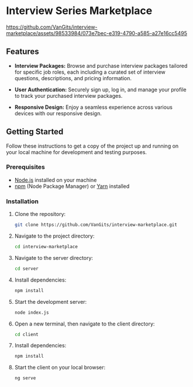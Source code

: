 # Interview Series Marketplace

https://github.com/VanGits/interview-marketplace/assets/98533984/073e7bec-e319-4790-a585-a27e16cc5495


## Features

- **Interview Packages:** Browse and purchase interview packages tailored for specific job roles, each including a curated set of interview questions, descriptions, and pricing information.

- **User Authentication:** Securely sign up, log in, and manage your profile to track your purchased interview packages.

- **Responsive Design:** Enjoy a seamless experience across various devices with our responsive design.

## Getting Started

Follow these instructions to get a copy of the project up and running on your local machine for development and testing purposes.

### Prerequisites

- [Node.js](https://nodejs.org/) installed on your machine
- [npm](https://www.npmjs.com/) (Node Package Manager) or [Yarn](https://yarnpkg.com/) installed

### Installation

1. Clone the repository:
   ```bash
   git clone https://github.com/VanGits/interview-marketplace.git
   ```

2. Navigate to the project directory:
   ```bash
   cd interview-marketplace
   ```
3. Navigate to the server directory:
   ```bash
   cd server
   ```

4. Install dependencies:
   ```bash
   npm install
   ```

4. Start the development server:
   ```bash
   node index.js
   ```

5. Open a new terminal, then navigate to the client directory:
   ```bash
   cd client
   ```
6. Install dependencies:
   ```bash
   npm install
   ```
7. Start the client on your local browser:
   ```bash
   ng serve
   ```



